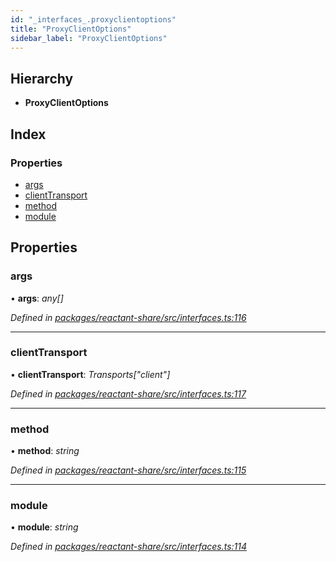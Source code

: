 ```yaml
---
id: "_interfaces_.proxyclientoptions"
title: "ProxyClientOptions"
sidebar_label: "ProxyClientOptions"
---
```


## Hierarchy

* **ProxyClientOptions**

## Index

### Properties

* [args](_interfaces_.proxyclientoptions.md#args)
* [clientTransport](_interfaces_.proxyclientoptions.md#clienttransport)
* [method](_interfaces_.proxyclientoptions.md#method)
* [module](_interfaces_.proxyclientoptions.md#module)

## Properties

###  args

• **args**: *any[]*

*Defined in [packages/reactant-share/src/interfaces.ts:116](https://github.com/unadlib/reactant/blob/a089af11/packages/reactant-share/src/interfaces.ts#L116)*

___

###  clientTransport

• **clientTransport**: *Transports["client"]*

*Defined in [packages/reactant-share/src/interfaces.ts:117](https://github.com/unadlib/reactant/blob/a089af11/packages/reactant-share/src/interfaces.ts#L117)*

___

###  method

• **method**: *string*

*Defined in [packages/reactant-share/src/interfaces.ts:115](https://github.com/unadlib/reactant/blob/a089af11/packages/reactant-share/src/interfaces.ts#L115)*

___

###  module

• **module**: *string*

*Defined in [packages/reactant-share/src/interfaces.ts:114](https://github.com/unadlib/reactant/blob/a089af11/packages/reactant-share/src/interfaces.ts#L114)*
